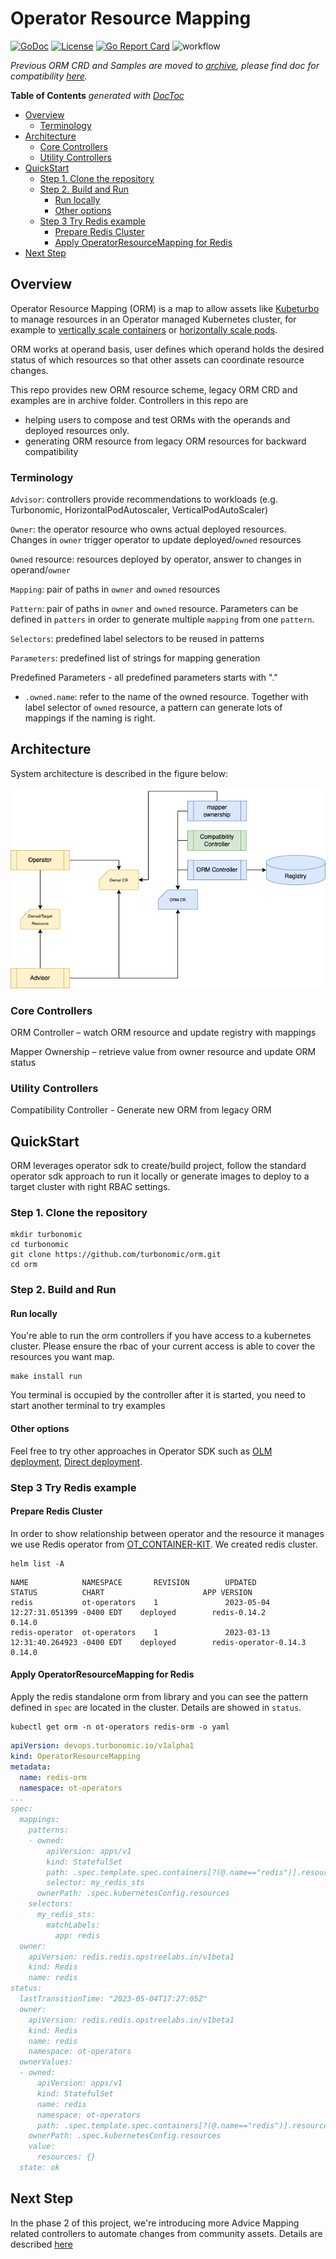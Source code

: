 # Operator Resource Mapping
[![GoDoc](https://godoc.org/github.com/turbonomic/orm?status.svg)](https://godoc.org/github.com/turbonomic/orm)
[![License](https://img.shields.io/:license-apache-blue.svg)](http://www.apache.org/licenses/LICENSE-2.0.html)
[![Go Report Card](https://goreportcard.com/badge/github.com/turbonomic/orm)](https://goreportcard.com/report/github.com/turbonomic/orm)
![workflow](https://github.com/turbonomic/orm/actions/workflows/go.yaml/badge.svg)

<em>Previous ORM CRD and Samples are moved to [archive](./archive/), please find doc for compatibility [here](./docs/compatibility.md).</em>


<!-- START doctoc generated TOC please keep comment here to allow auto update -->
<!-- DON'T EDIT THIS SECTION, INSTEAD RE-RUN doctoc TO UPDATE -->
**Table of Contents**  *generated with [DocToc](https://github.com/thlorenz/doctoc)*

- [Overview](#overview)
  - [Terminology](#terminology)
- [Architecture](#architecture)
  - [Core Controllers](#core-controllers)
  - [Utility Controllers](#utility-controllers)
- [QuickStart](#quickstart)
  - [Step 1. Clone the repository](#step-1-clone-the-repository)
  - [Step 2. Build and Run](#step-2-build-and-run)
    - [Run locally](#run-locally)
    - [Other options](#other-options)
  - [Step 3 Try Redis example](#step-3-try-redis-example)
    - [Prepare Redis Cluster](#prepare-redis-cluster)
    - [Apply OperatorResourceMapping for Redis](#apply-operatorresourcemapping-for-redis)
- [Next Step](#next-step)

<!-- END doctoc generated TOC please keep comment here to allow auto update -->

## Overview

Operator Resource Mapping (ORM) is a map to allow assets like [Kubeturbo](https://github.com/turbonomic/kubeturbo/wiki) to manage resources in an Operator managed Kubernetes cluster, for example to [vertically scale containers](https://github.com/turbonomic/kubeturbo/wiki/Action-Details#resizing-vertical-scaling-of-containerized-workloads) or [horizontally scale pods](https://github.com/turbonomic/kubeturbo/wiki/Action-Details#slo-horizontal-scaling-private-preview).

ORM works at operand basis, user defines which operand holds the desired status of which resources so that other assets can coordinate resource changes. 

This repo provides new ORM resource scheme, legacy ORM CRD and examples are in archive folder. Controllers in this repo are 

- helping users to compose and test ORMs with the operands and deployed resources only.
- generating ORM resource from legacy ORM resources for backward compatibility

### Terminology

`Advisor`: controllers provide recommendations to workloads (e.g. Turbonomic, HorizontalPodAutoscaler, VerticalPodAutoScaler)

`Owner`: the operator resource who owns actual deployed resources. Changes in `owner` trigger operator to update deployed/`owned` resources

`Owned` resource: resources deployed by operator, answer to changes in operand/`owner`

`Mapping`: pair of paths in `owner` and `owned` resources

`Pattern`: pair of paths in `owner` and `owned` resource. Parameters can be defined in `patters` in order to generate multiple `mapping` from one `pattern`.

`Selectors`: predefined label selectors to be reused in patterns

`Parameters`: predefined list of strings for mapping generation

Predefined Parameters - all predefined parameters starts with "."

 - `.owned.name`: refer to the name of the owned resource. Together with label selector of `owned` resource, a pattern can generate lots of mappings if the naming is right.

## Architecture

System architecture is described in the figure below:

![image](./docs/images/arch-p1.png)

### Core Controllers

ORM Controller – watch ORM resource and update registry with mappings

Mapper Ownership – retrieve value from owner resource and update ORM status

### Utility Controllers

Compatibility Controller - Generate new ORM from legacy ORM


## QuickStart

ORM leverages operator sdk to create/build project, follow the standard operator sdk approach to run it locally or generate images to deploy to a target cluster with right RBAC settings. 

### Step 1. Clone the repository

```script
mkdir turbonomic
cd turbonomic
git clone https://github.com/turbonomic/orm.git
cd orm
```

### Step 2. Build and Run

#### Run locally

You're able to run the orm controllers if you have access to a kubernetes cluster. Please ensure the rbac of your current access is able to cover the resources you want map.

```shell
make install run
```

You terminal is occupied by the controller after it is started, you need to start another terminal to try examples

#### Other options

Feel free to try other approaches in Operator SDK such as [OLM deployment](https://master.sdk.operatorframework.io/docs/building-operators/golang/quickstart/#olm-deployment), [Direct deployment](https://master.sdk.operatorframework.io/docs/building-operators/golang/quickstart/#direct-deployment).

### Step 3 Try Redis example

#### Prepare Redis Cluster

In order to show relationship between operator and the resource it manages we use Redis operator from [OT_CONTAINER-KIT](https://github.com/OT-CONTAINER-KIT/redis-operator#quickstart). We created redis cluster.

```shell
helm list -A
```

```
NAME            NAMESPACE       REVISION        UPDATED                                 STATUS          CHART                      APP VERSION
redis           ot-operators    1               2023-05-04 12:27:31.051399 -0400 EDT    deployed        redis-0.14.2           0.14.0     
redis-operator  ot-operators    1               2023-03-13 12:31:40.264923 -0400 EDT    deployed        redis-operator-0.14.3      0.14.0     
```

#### Apply OperatorResourceMapping for Redis

Apply the redis standalone orm from library and you can see the pattern defined in `spec` are located in the cluster. Details are showed in `status`.

```shell
kubectl get orm -n ot-operators redis-orm -o yaml
```

```yaml
apiVersion: devops.turbonomic.io/v1alpha1
kind: OperatorResourceMapping
metadata:
  name: redis-orm
  namespace: ot-operators
...
spec:
  mappings:
    patterns:
    - owned:
        apiVersion: apps/v1
        kind: StatefulSet
        path: .spec.template.spec.containers[?(@.name=="redis")].resources
        selector: my_redis_sts
      ownerPath: .spec.kubernetesConfig.resources
    selectors:
      my_redis_sts:
        matchLabels:
          app: redis
  owner:
    apiVersion: redis.redis.opstreelabs.in/v1beta1
    kind: Redis
    name: redis
status:
  lastTransitionTime: "2023-05-04T17:27:05Z"
  owner:
    apiVersion: redis.redis.opstreelabs.in/v1beta1
    kind: Redis
    name: redis
    namespace: ot-operators
  ownerValues:
  - owned:
      apiVersion: apps/v1
      kind: StatefulSet
      name: redis
      namespace: ot-operators
      path: .spec.template.spec.containers[?(@.name=="redis")].resources
    ownerPath: .spec.kubernetesConfig.resources
    value:
      resources: {}
  state: ok
```

## Next Step

In the phase 2 of this project, we're introducing more Advice Mapping related controllers to automate changes from community assets. Details are described [here](./docs/p2/README.md)